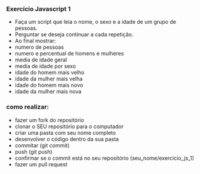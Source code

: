 ### Exercício Javascript 1
- Faça um script que leia o nome, o sexo e a idade de um grupo de pessoas. 
- Perguntar se deseja continuar a cada repetição. 
- Ao final mostrar:
 - numero de pessoas
 - numero e percentual de homens e mulheres
 - media de idade geral
 - media de idade por sexo
 - idade do homem mais velho
 - idade da mulher mais velha
 - idade do homem mais novo
 - idade da mulher mais nova
 
### como realizar:
- fazer um fork do repositório
- clonar o SEU repositório para o computador
- criar uma pasta com seu nome completo
- desenvolver o código dentro da sua pasta
- commitar (git commit)
- push (git push)
- confirmar se o commit está no seu repositório (seu_nome/exercicio_js_1)
- fazer um pull request
